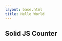 ```yaml
---
layout: base.html
title: Hello World
---
```


## Solid JS Counter
<is-land on:media="(min-width: 30em)">
  <vanilla-web-component>
  </vanilla-web-component>
  <template data-island>
    <div id="app"><div>
    <script src="{{ '/assets/app/app.min.js' | url | version }}"></script>
  </template>
</is-land>
